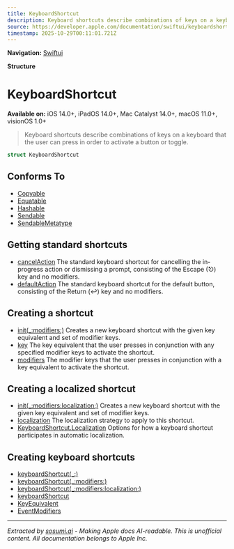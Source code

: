 ```yaml
---
title: KeyboardShortcut
description: Keyboard shortcuts describe combinations of keys on a keyboard that the user can press in order to activate a button or toggle.
source: https://developer.apple.com/documentation/swiftui/keyboardshortcut
timestamp: 2025-10-29T00:11:01.721Z
---
```


**Navigation:** [Swiftui](/documentation/swiftui)

**Structure**

# KeyboardShortcut

**Available on:** iOS 14.0+, iPadOS 14.0+, Mac Catalyst 14.0+, macOS 11.0+, visionOS 1.0+

> Keyboard shortcuts describe combinations of keys on a keyboard that the user can press in order to activate a button or toggle.

```swift
struct KeyboardShortcut
```

## Conforms To

- [Copyable](/documentation/Swift/Copyable)
- [Equatable](/documentation/Swift/Equatable)
- [Hashable](/documentation/Swift/Hashable)
- [Sendable](/documentation/Swift/Sendable)
- [SendableMetatype](/documentation/Swift/SendableMetatype)

## Getting standard shortcuts

- [cancelAction](/documentation/swiftui/keyboardshortcut/cancelaction) The standard keyboard shortcut for cancelling the in-progress action or dismissing a prompt, consisting of the Escape (⎋) key and no modifiers.
- [defaultAction](/documentation/swiftui/keyboardshortcut/defaultaction) The standard keyboard shortcut for the default button, consisting of the Return (↩) key and no modifiers.

## Creating a shortcut

- [init(_:modifiers:)](/documentation/swiftui/keyboardshortcut/init(_:modifiers:)) Creates a new keyboard shortcut with the given key equivalent and set of modifier keys.
- [key](/documentation/swiftui/keyboardshortcut/key) The key equivalent that the user presses in conjunction with any specified modifier keys to activate the shortcut.
- [modifiers](/documentation/swiftui/keyboardshortcut/modifiers) The modifier keys that the user presses in conjunction with a key equivalent to activate the shortcut.

## Creating a localized shortcut

- [init(_:modifiers:localization:)](/documentation/swiftui/keyboardshortcut/init(_:modifiers:localization:)) Creates a new keyboard shortcut with the given key equivalent and set of modifier keys.
- [localization](/documentation/swiftui/keyboardshortcut/localization-swift.property) The localization strategy to apply to this shortcut.
- [KeyboardShortcut.Localization](/documentation/swiftui/keyboardshortcut/localization-swift.struct) Options for how a keyboard shortcut participates in automatic localization.

## Creating keyboard shortcuts

- [keyboardShortcut(_:)](/documentation/swiftui/view/keyboardshortcut(_:))
- [keyboardShortcut(_:modifiers:)](/documentation/swiftui/view/keyboardshortcut(_:modifiers:))
- [keyboardShortcut(_:modifiers:localization:)](/documentation/swiftui/view/keyboardshortcut(_:modifiers:localization:))
- [keyboardShortcut](/documentation/swiftui/environmentvalues/keyboardshortcut)
- [KeyEquivalent](/documentation/swiftui/keyequivalent)
- [EventModifiers](/documentation/swiftui/eventmodifiers)

---

*Extracted by [sosumi.ai](https://sosumi.ai) - Making Apple docs AI-readable.*
*This is unofficial content. All documentation belongs to Apple Inc.*
